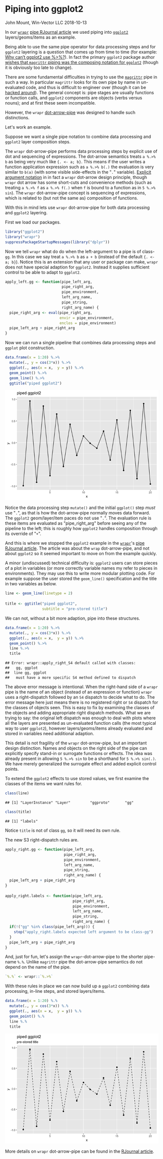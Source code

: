 Piping into ggplot2
================
John Mount, Win-Vector LLC
2018-10-13

In our [`wrapr`](https://winvector.github.io/wrapr/) [pipe RJournal article](https://journal.r-project.org/archive/2018/RJ-2018-042/index.html) we used piping into [`ggplot2`](https://CRAN.R-project.org/package=ggplot2) layers/geoms/items as an example.

Being able to use the same pipe operator for data processing steps and for `ggplot2` layering is a question that comes up from time to time (for example: [Why can’t ggplot2 use %&gt;%?](https://community.rstudio.com/t/why-cant-ggplot2-use/4372)). In fact the primary `ggplot2` package author [wishes that `magrittr` piping was the composing notation for `ggplot2`](https://community.rstudio.com/t/why-cant-ggplot2-use/4372/7) (though it is obviously too late to change).

There are some fundamental difficulties in trying to use the [`magrittr`](https://CRAN.R-project.org/package=magrittr) pipe in such a way. In particular `magrittr` looks for its own pipe by name in un-evaluated code, and thus is difficult to engineer over (though it can be [hacked around](https://community.rstudio.com/t/why-cant-ggplot2-use/4372/3)). The general concept is: pipe stages are usually functions or function calls, and `ggplot2` components are objects (verbs versus nouns); and at first these seem incompatible.

However, the `wrapr` [dot-arrow-pipe](https://winvector.github.io/wrapr/reference/dot_arrow.html) was designed to handle such distinctions.

Let's work an example.

Suppose we want a single pipe notation to combine data processing and `ggplot2` layer composition steps.

The `wrapr` dot-arrow-pipe performs data processing steps by explicit use of dot and sequencing of expressions. The dot-arrow semantics treats `a %.>% b` as being very much like `{. <- a; b}`. This means if the user writes a function application expression such as `a %.>% b(.)` the evaluation is very similar to `b(a)` (with some visible side-effects in the "`.`" variable). [Explicit argument notation](http://www.win-vector.com/blog/2018/03/r-tip-make-arguments-explicit-in-magrittr-dplyr-pipelines/) in in fact a `wrapr` dot-arrow design principle, though `wrapr` dot arrow has some short-cuts and convenience methods (such as treating `a %.>% f` as `a %.>% f(.)` when `f` is bound to a function as in `5 %.>% sin`). The `wrapr` dot-arrow-pipe concept is sequencing of expressions, which is related to (but not the same as) composition of functions.

With this in mind lets use `wrapr` dot-arrow-pipe for both data processing and `ggplot2` layering.

First we load our packages.

``` r
library("ggplot2")
library("wrapr")
suppressPackageStartupMessages(library("dplyr"))
```

Now we tell `wrapr` what do do when the left-argument to a pipe is of class-`gg`. In this case we say treat `a %.>% b` as `a + b` (instead of the default `{. <- a; b}`). Notice this is an extension that any user or package can make, `wrapr` does not have special adaption for `ggplot2`. Instead it supplies sufficient control to be able to adapt to `ggplot2`.

``` r
apply_left.gg <- function(pipe_left_arg,
                          pipe_right_arg,
                          pipe_environment,
                          left_arg_name,
                          pipe_string,
                          right_arg_name) {
  pipe_right_arg <- eval(pipe_right_arg,
                         envir = pipe_environment,
                         enclos = pipe_environment)
  pipe_left_arg + pipe_right_arg 
}
```

Now we can run a single pipeline that combines data processing steps and `ggplot` plot construction.

``` r
data.frame(x = 1:20) %.>%
  mutate(., y = cos(3*x)) %.>%
  ggplot(., aes(x = x,  y = y)) %.>%
  geom_point() %.>%
  geom_line() %.>%
  ggtitle("piped ggplot2")
```

![](ggplot2_piped_files/figure-markdown_github/unnamed-chunk-3-1.png)

Notice the data processing step `mutate()` and the initial `ggplot()` step *must* use "`.`", as that is how the dot-arrow-pipe normally moves data forward. The `ggplot2` geom/layer/item paces do not use "`.`". The evaluation rule is these items are evaluated as "pipe\_right\_arg" before seeing any of the pipeline to the left; this is roughly how `ggplot2` handles composition through its override of "`+`".

And this is where we stopped the `ggplot2` example in the [`wrapr`](https://winvector.github.io/wrapr/)'s [pipe RJournal article](https://journal.r-project.org/archive/2018/RJ-2018-042/index.html). The article was about the `wrap` dot-arrow-pipe, and not about `ggplot2` so it seemed important to move on from the example quickly.

A minor (undiscussed) technical difficulty is: `ggplot2` users can store pieces of a plot in variables (or more correctly variable names my refer to pieces in environments). They may use this to write more modular plotting code. For example suppose the user stored the `geom_line()` specification and the title in two variables as below.

``` r
line <- geom_line(linetype = 2)

title <- ggtitle("piped ggplot2",
                 subtitle = "pre-stored title")
```

We can not, without a bit more adaption, pipe into these structures.

``` r
data.frame(x = 1:20) %.>%
  mutate(., y = cos(3*x)) %.>%
  ggplot(., aes(x = x,  y = y)) %.>%
  geom_point() %.>%
  line %.>%
  title
```

    ## Error: wrapr::apply_right_S4 default called with classes:
    ##   gg, ggplot 
    ##  line gg, ggplot 
    ##   must have a more specific S4 method defined to dispatch

The above error message is intentional. When the right-hand side of a `wrapr` pipe is the name of an object (instead of an expression or function) `wrapr` uses a right-dispatch followed by an `S4` dispatch to decide what to do. The error message here just means there is no registered right or `S4` dispatch for the classes of objects seen. This is easy to fix by examining the classes of the objects and adding appropriate right dispatch methods. What we are trying to say: the original left dispatch was enough to deal with plots where all the layers are presented as un-evaluated function calls (the most typical way to user `ggplot2`), however layers/geoms/items already evaluated and stored in variables need additional adaption.

This detail is not fragility of the `wrapr` dot-arrow-pipe, but an important design distinction. Names and objects on the right side of the pipe can explicitly specify stand-in or surrogate functions or effects. The idea was already present in allowing `5 %.>% sin` to be a shorthand for `5 %.>% sin(.)`. We have merely generalized the surrogate effect and added explicit control points.

To extend the `ggplot2` effects to use stored values, we first examine the classes of the items we want rules for.

``` r
class(line)
```

    ## [1] "LayerInstance" "Layer"         "ggproto"       "gg"

``` r
class(title)
```

    ## [1] "labels"

Notice `title` is not of class `gg`, so it will need its own rule.

The new S3 right-dispatch rules are.

``` r
apply_right.gg <- function(pipe_left_arg,
                           pipe_right_arg,
                           pipe_environment,
                           left_arg_name,
                           pipe_string,
                           right_arg_name) {
  pipe_left_arg + pipe_right_arg 
}

apply_right.labels <- function(pipe_left_arg,
                               pipe_right_arg,
                               pipe_environment,
                               left_arg_name,
                               pipe_string,
                               right_arg_name) {
  if(!("gg" %in% class(pipe_left_arg))) {
    stop("apply_right.labels expected left argument to be class-gg")
  }
  pipe_left_arg + pipe_right_arg 
}
```

And, just for fun, let's assign the `wrapr`-dot-arrow-pipe to the shorter pipe-name `%.%`. Unlike `magrittr` pipe the dot-arrow-pipe semantics do not depend on the name of the pipe.

``` r
`%.%` <- wrapr::`%.>%`
```

With these rules in place we can now build up a `ggplot2` combining data processing, in-line steps, and stored layers/items.

``` r
data.frame(x = 1:20) %.%
  mutate(., y = cos(3*x)) %.%
  ggplot(., aes(x = x,  y = y)) %.%
  geom_point() %.%
  line %.%
  title
```

![](ggplot2_piped_files/figure-markdown_github/unnamed-chunk-9-1.png)

More details on `wrapr` dot-arrow-pipe can be found in the [RJournal article](https://journal.r-project.org/archive/2018/RJ-2018-042/index.html).
